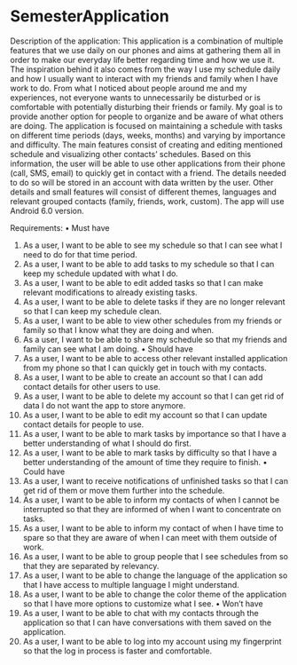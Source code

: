 # SemesterApplication

Description of the application:
This application is a combination of multiple features that we use daily on our phones and aims at gathering them all in order to make our everyday life better regarding time and how we use it. The inspiration behind it also comes from the way I use my schedule daily and how I usually want to interact with my friends and family when I have work to do. From what I noticed about people around me and my experiences, not everyone wants to unnecessarily be disturbed or is comfortable with potentially disturbing their friends or family. My goal is to provide another option for people to organize and be aware of what others are doing.
The application is focused on maintaining a schedule with tasks on different time periods (days, weeks, months) and varying by importance and difficulty. The main features consist of creating and editing mentioned schedule and visualizing other contacts’ schedules. Based on this information, the user will be able to use other applications from their phone (call, SMS, email) to quickly get in contact with a friend. The details needed to do so will be stored in an account with data written by the user. Other details and small features will consist of different themes, languages and relevant grouped contacts (family, friends, work, custom).
The app will use Android 6.0 version. 

Requirements:
•	Must have
1.	As a user, I want to be able to see my schedule so that I can see what I need to do for that time period.
2.	As a user, I want to be able to add tasks to my schedule so that I can keep my schedule updated with what I do.
3.	As a user, I want to be able to edit added tasks so that I can make relevant modifications to already existing tasks.
4.	As a user, I want to be able to delete tasks if they are no longer relevant so that I can keep my schedule clean.
5.	As a user, I want to be able to view other schedules from my friends or family so that I know what they are doing and when.
6.	As a user, I want to be able to share my schedule so that my friends and family can see what I am doing. 
•	Should have
7.	As a user, I want to be able to access other relevant installed application from my phone so that I can quickly get in touch with my contacts.
8.	As a user, I want to be able to create an account so that I can add contact details for other users to use.
9.	As a user, I want to be able to delete my account so that I can get rid of data I do not want the app to store anymore.
10.	As a user, I want to be able to edit my account so that I can update contact details for people to use.
11.	As a user, I want to be able to mark tasks by importance so that I have a better understanding of what I should do first.
12.	As a user, I want to be able to mark tasks by difficulty so that I have a better understanding of the amount of time they require to finish.
•	Could have 
13.	As a user, I want to receive notifications of unfinished tasks so that I can get rid of them or move them further into the schedule.
14.	As a user, I want to be able to inform my contacts of when I cannot be interrupted so that they are informed of when I want to concentrate on tasks.
15.	As a user, I want to be able to inform my contact of when I have time to spare so that they are aware of when I can meet with them outside of work.
16.	As a user, I want to be able to group people that I see schedules from so that they are separated by relevancy.
17.	As a user, I want to be able to change the language of the application so that I have access to multiple language I might understand.
18.	As a user, I want to be able to change the color theme of the application so that I have more options to customize what I see. 
•	Won’t have
19.	As a user, I want to be able to chat with my contacts through the application so that I can have conversations with them saved on the application.
20.	As a user, I want to be able to log into my account using my fingerprint so that the log in process is faster and comfortable.

